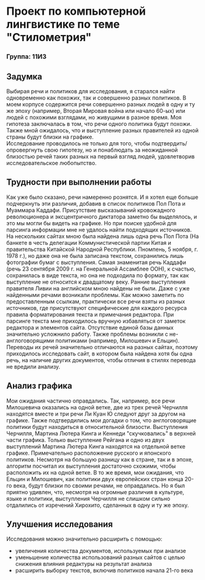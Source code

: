 

# Проект по компьютерной лингвистике по теме "Стилометрия"


### Группа: 11И3



## Задумка

Выбирая речи и политиков для исследования, я старался найти одновременно как похожих, так и совершенно разных политиков. В моем корпусе содержится речи совершенно разных людей в одну и ту же эпоху (например, Вторая Мировая война или начало 60-ых) или людей с похожими взглядами, но живущими в разное время. Моя гипотеза заключалась в том, что речи одного политика будут похожи. Также мной ожидалось, что и выступление разных правителей из одной страны будут близки на графике.   
Исследование проводилось не только для того, чтобы подтвердить/опровергнуть свою гипотезу, но и понаблюдать за неожиданной близостью речей таких разных на первый взгляд людей, удовлетворив исследовательское любопытство. 

## Трудности при выполнении работы
Как уже было сказано, речи намеренно рознятся. И я хотел еще больше подчеркнуть эти различия, добавив в список политиков Пол Пота и Муаммара Каддафи. Присутствие высказываний кровожадного революционера и эксцентричного диктатора заметно бы выделялось, и это мы могли бы видеть на графике. Но при поиске удобной для парсинга информации мне не удалось найти подходящих источников. На нескольких сайтах мною была найдена лишь одна речь Пол Пота (На банкете в честь делегации Коммунистической партии Китая и правительства Китайской Народной Республики. Пномпень, 5 ноября, г. 1978 г.), но даже она не была записана текстом, сохранились лишь фотографии бумаг с выступления. 
Самая знаменитая речь Каддафи (речь 23 сентября 2009 г. на Генеральной Ассамблее ООН), к счастью, сохранилась в виде текста, но она не подходила по формату, так как выступление не относится к двадцатому веку. Ранние выступления правителя Ливии на английском мною найдены не были. 
Даже с уже найденными речами возникали проблемы. Как можно заметить по предоставленным ссылкам, практически все речи взяты из разных источников, где присутствуют специфические для каждого ресурса правила форматирования текста и примечания редактора. При парсинге текста мне приходилось вручную избавляться от заметок редактора и элементов сайта. Отсутствие единой базы данных значительно усложнило работу. 
Также проблемы возникли с не-англоговорящими политиками (например, Милошевич и Ельцин). Переводы их речей значительно отличаются на разных сайтах, поэтому приходилось исследовать сайт, в котором была найдена хотя бы одна речь, на наличие других документов, чтобы отличия в стилях перевода не вредили анализу.  


## Анализ графика
Мои ожидания частично оправдались. Так, например, все речи Милошевича оказались на одной ветке, две из трех речей Черчилля находятся вместе и три речи Ли Куан Ю следуют друг за другом на графике.  Также подтвердились мои догадки о том, что англоговорящие политики будут находиться в относительной близости. Выступления Черчилля, Мартина Лютера Кинга и Кеннеди "скучковались" в верхней части графика. Только выступление Рейгана и одно из двух выступлений Мартина Лютера Кинга находятся на отдельной ветке графике. Примечательно расположение русского и японского политиков. Несмотря на большую разницу как в стране, так и в эпохе, алгоритм посчитал их выступления достаточно схожими, чтобы расположить их на одной ветке.  В то же время, мои ожидания, что Ельцин и Милошевич, как политики двух европейских стран конца 20-го века, будут близки по своими речами, не оправдались. Но я был приятно удивлен, что, несмотря на огромные различия в культуре, языке и политики, выступления Черчилля не слишком сильно отдалились от изречений Хирохито, сделанных в одну и ту же эпоху.  

## Улучшения исследования
Исследования можно значительно расширить с помощью:
* увеличения количества документов, используемых при анализе
* уменьшение количества использований разных сайтов с целью снижения влияния редактуры на результат анализа
* расширить выборку текстов, включив политиков начала 21-го века